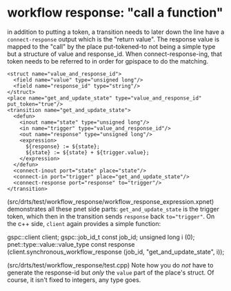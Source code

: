 # workflow response: "call a function"

in addition to putting a token, a transition needs to later down the line have a `connect-response` output which is the "return value". The response value is mapped to the "call" by the place put-tokened-to not being a simple type but a structure of value and response_id. When connect-response-ing, that token needs to be referred to in order for gpispace to do the matching.

    <struct name="value_and_response_id">
      <field name="value" type="unsigned long"/>
      <field name="response_id" type="string"/>
    </struct>
    <place name="get_and_update_state" type="value_and_response_id" put_token="true"/>
    <transition name="get_and_update_state">
      <defun>
        <inout name="state" type="unsigned long"/>
        <in name="trigger" type="value_and_response_id"/>
        <out name="response" type="unsigned long"/>
        <expression>
          ${response} := ${state};
          ${state} := ${state} + ${trigger.value};
        </expression>
      </defun>
      <connect-inout port="state" place="state"/>
      <connect-in port="trigger" place="get_and_update_state"/>
      <connect-response port="response" to="trigger"/>
    </transition>

(src/drts/test/workflow_response/workflow_response_expression.xpnet) demonstrates all these pnet side parts: `get_and_update_state` is the trigger token, which then in the transition sends `response` back `to="trigger"`. On the c++ side, `client` again provides a simple function:

  gspc::client client;
  gspc::job_id_t const job_id;
  unsigned long i (0);
  pnet::type::value::value_type const response
    (client.synchronous_workflow_response (job_id, "get_and_update_state", i));

(src/drts/test/workflow_response/test.cpp) Note how you do *not* have to generate the response-id but *only* the `value` part of the place's struct. Of course, it isn't fixed to integers, any type goes.
